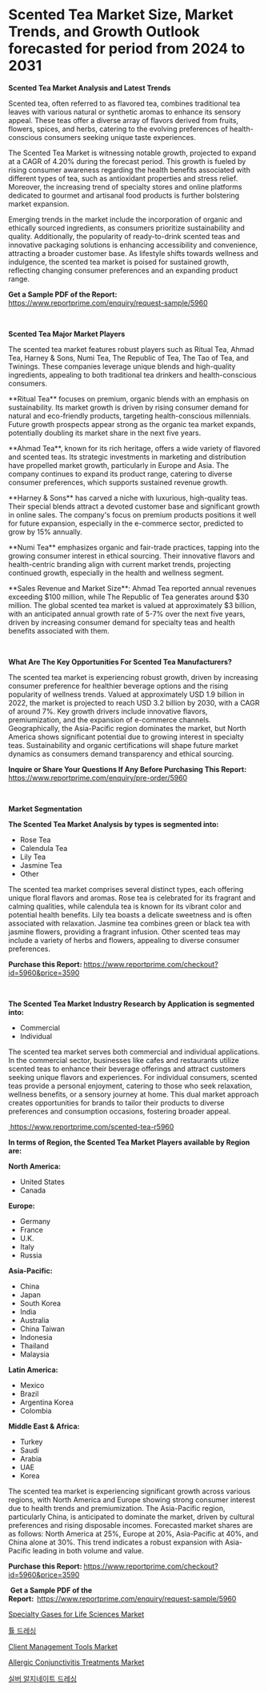 <p><h1>Scented Tea Market Size, Market Trends, and Growth Outlook forecasted for period from 2024 to 2031</h1></p><p><strong>Scented Tea Market Analysis and Latest Trends</strong></p>
<p><p>Scented tea, often referred to as flavored tea, combines traditional tea leaves with various natural or synthetic aromas to enhance its sensory appeal. These teas offer a diverse array of flavors derived from fruits, flowers, spices, and herbs, catering to the evolving preferences of health-conscious consumers seeking unique taste experiences. </p><p>The Scented Tea Market is witnessing notable growth, projected to expand at a CAGR of 4.20% during the forecast period. This growth is fueled by rising consumer awareness regarding the health benefits associated with different types of tea, such as antioxidant properties and stress relief. Moreover, the increasing trend of specialty stores and online platforms dedicated to gourmet and artisanal food products is further bolstering market expansion.</p><p>Emerging trends in the market include the incorporation of organic and ethically sourced ingredients, as consumers prioritize sustainability and quality. Additionally, the popularity of ready-to-drink scented teas and innovative packaging solutions is enhancing accessibility and convenience, attracting a broader customer base. As lifestyle shifts towards wellness and indulgence, the scented tea market is poised for sustained growth, reflecting changing consumer preferences and an expanding product range.</p></p>
<p><strong>Get a Sample PDF of the Report:&nbsp;</strong> <a href="https://www.reportprime.com/enquiry/request-sample/5960">https://www.reportprime.com/enquiry/request-sample/5960</a></p>
<p>&nbsp;</p>
<p><strong>Scented Tea Major Market Players</strong></p>
<p><p>The scented tea market features robust players such as Ritual Tea, Ahmad Tea, Harney & Sons, Numi Tea, The Republic of Tea, The Tao of Tea, and Twinings. These companies leverage unique blends and high-quality ingredients, appealing to both traditional tea drinkers and health-conscious consumers.</p><p>**Ritual Tea** focuses on premium, organic blends with an emphasis on sustainability. Its market growth is driven by rising consumer demand for natural and eco-friendly products, targeting health-conscious millennials. Future growth prospects appear strong as the organic tea market expands, potentially doubling its market share in the next five years.</p><p>**Ahmad Tea**, known for its rich heritage, offers a wide variety of flavored and scented teas. Its strategic investments in marketing and distribution have propelled market growth, particularly in Europe and Asia. The company continues to expand its product range, catering to diverse consumer preferences, which supports sustained revenue growth.</p><p>**Harney & Sons** has carved a niche with luxurious, high-quality teas. Their special blends attract a devoted customer base and significant growth in online sales. The company's focus on premium products positions it well for future expansion, especially in the e-commerce sector, predicted to grow by 15% annually.</p><p>**Numi Tea** emphasizes organic and fair-trade practices, tapping into the growing consumer interest in ethical sourcing. Their innovative flavors and health-centric branding align with current market trends, projecting continued growth, especially in the health and wellness segment.</p><p>**Sales Revenue and Market Size**: Ahmad Tea reported annual revenues exceeding $100 million, while The Republic of Tea generates around $30 million. The global scented tea market is valued at approximately $3 billion, with an anticipated annual growth rate of 5-7% over the next five years, driven by increasing consumer demand for specialty teas and health benefits associated with them.</p></p>
<p>&nbsp;</p>
<p><strong>What Are The Key Opportunities For Scented Tea Manufacturers?</strong></p>
<p><p>The scented tea market is experiencing robust growth, driven by increasing consumer preference for healthier beverage options and the rising popularity of wellness trends. Valued at approximately USD 1.9 billion in 2022, the market is projected to reach USD 3.2 billion by 2030, with a CAGR of around 7%. Key growth drivers include innovative flavors, premiumization, and the expansion of e-commerce channels. Geographically, the Asia-Pacific region dominates the market, but North America shows significant potential due to growing interest in specialty teas. Sustainability and organic certifications will shape future market dynamics as consumers demand transparency and ethical sourcing.</p></p>
<p><strong>Inquire or Share Your Questions If Any Before Purchasing This Report:</strong> <a href="https://www.reportprime.com/enquiry/pre-order/5960">https://www.reportprime.com/enquiry/pre-order/5960</a></p>
<p>&nbsp;</p>
<p><strong>Market Segmentation</strong></p>
<p><strong>The Scented Tea Market Analysis by types is segmented into:</strong></p>
<p><ul><li>Rose Tea</li><li>Calendula Tea</li><li>Lily Tea</li><li>Jasmine Tea</li><li>Other</li></ul></p>
<p><p>The scented tea market comprises several distinct types, each offering unique floral flavors and aromas. Rose tea is celebrated for its fragrant and calming qualities, while calendula tea is known for its vibrant color and potential health benefits. Lily tea boasts a delicate sweetness and is often associated with relaxation. Jasmine tea combines green or black tea with jasmine flowers, providing a fragrant infusion. Other scented teas may include a variety of herbs and flowers, appealing to diverse consumer preferences.</p></p>
<p><strong>Purchase this Report:&nbsp;</strong><a href="https://www.reportprime.com/checkout?id=5960&price=3590">https://www.reportprime.com/checkout?id=5960&price=3590</a></p>
<p>&nbsp;</p>
<p><strong>The Scented Tea Market Industry Research by Application is segmented into:</strong></p>
<p><ul><li>Commercial</li><li>Individual</li></ul></p>
<p><p>The scented tea market serves both commercial and individual applications. In the commercial sector, businesses like cafes and restaurants utilize scented teas to enhance their beverage offerings and attract customers seeking unique flavors and experiences. For individual consumers, scented teas provide a personal enjoyment, catering to those who seek relaxation, wellness benefits, or a sensory journey at home. This dual market approach creates opportunities for brands to tailor their products to diverse preferences and consumption occasions, fostering broader appeal.</p></p>
<p><a href="https://www.reportprime.com/scented-tea-r5960">&nbsp;https://www.reportprime.com/scented-tea-r5960</a></p>
<p><strong>In terms of Region, the Scented Tea Market Players available by Region are:</strong></p>
<p>
    <p> <strong> North America: </strong>
        <ul>
            <li>United States</li>
            <li>Canada</li>
        </ul>
        </p> 
    <p> <strong> Europe: </strong>
        <ul>
            <li>Germany</li>
            <li>France</li>
            <li>U.K.</li>
            <li>Italy</li>
            <li>Russia</li>
        </ul>
        </p> 
    <p> <strong> Asia-Pacific: </strong>
        <ul>
            <li>China</li>
            <li>Japan</li>
            <li>South Korea</li>
            <li>India</li>
            <li>Australia</li>
            <li>China Taiwan</li>
            <li>Indonesia</li>
            <li>Thailand</li>
            <li>Malaysia</li>
        </ul>
        </p> 
    <p> <strong> Latin America: </strong>
        <ul>
            <li>Mexico</li>
            <li>Brazil</li>
            <li>Argentina Korea</li>
            <li>Colombia</li>
        </ul>
        </p> 
    <p> <strong> Middle East & Africa: </strong>
        <ul>
            <li>Turkey</li>
            <li>Saudi</li>
            <li>Arabia</li>
            <li>UAE</li>
            <li>Korea</li>
        </ul>
    </p>
    </p>
<p><p>The scented tea market is experiencing significant growth across various regions, with North America and Europe showing strong consumer interest due to health trends and premiumization. The Asia-Pacific region, particularly China, is anticipated to dominate the market, driven by cultural preferences and rising disposable incomes. Forecasted market shares are as follows: North America at 25%, Europe at 20%, Asia-Pacific at 40%, and China alone at 30%. This trend indicates a robust expansion with Asia-Pacific leading in both volume and value.</p></p>
<p><strong>Purchase this Report: </strong><a href="https://www.reportprime.com/checkout?id=5960&price=3590">https://www.reportprime.com/checkout?id=5960&price=3590</a></p>
<p>&nbsp;<strong>Get a Sample PDF of the Report:&nbsp;&nbsp;</strong><a href="https://www.reportprime.com/enquiry/request-sample/5960">https://www.reportprime.com/enquiry/request-sample/5960</a></p>
<p><strong></strong></p>
<p><p><a href="https://issuu.com/reportprime-2/docs/specialty-gases-for-life-sciences-m_50d17585e2f3e2">Specialty Gases for Life Sciences Market</a></p><p><a href="https://medium.com/@brendanmata77/%ED%8A%80%EB%A0%88-%EB%93%9C%EB%A0%88%EC%8B%B1-%EC%82%B0%EC%97%85-%EB%B6%80%EB%AC%B8-2024%EB%85%84%EB%B6%80%ED%84%B0-2031%EB%85%84%EA%B9%8C%EC%A7%80%EC%9D%98-%EC%8B%A0%EA%B8%B0%EC%88%A0-%EB%B0%8F-%EC%8B%9C%EC%9E%A5-%EC%98%81%ED%96%A5-%EC%98%88%EC%B8%A1-3aa7029a14e5">튤 드레싱</a></p><p><a href="https://medium.com/@hsjri2637/analyzing-client-management-tools-market-dynamics-and-growth-drivers-and-forecasted-for-period-from-4ad8744f1d36">Client Management Tools Market</a></p><p><a href="https://www.linkedin.com/pulse/booming-allergic-conjunctivitis-treatments-market-sector-analysis-vlj7c?trackingId=23sW50QCSQCUw7ja2JRzEQ%3D%3D">Allergic Conjunctivitis Treatments Market</a></p><p><a href="https://medium.com/@brendanmata77/%EC%8B%A4%EB%B2%84-%EC%95%8C%EC%A7%80%EB%84%A4%EC%9D%B4%ED%8A%B8-%EB%93%9C%EB%A0%88%EC%8B%B1-%EC%8B%9C%EC%9E%A5-%EB%B6%84%EC%84%9D-%EB%B3%B4%EA%B3%A0%EC%84%9C-2024%EB%85%84%EB%B6%80%ED%84%B0-2031%EB%85%84%EA%B9%8C%EC%A7%80-%EC%A7%80%EC%97%AD-%EC%9C%A0%ED%98%95-%EB%B9%84%EC%A0%91%EC%B0%A9-%ED%8C%A8%EB%93%9C-%EC%A0%91%EC%B0%A9-%ED%8C%A8%EB%93%9C-%EB%B0%8F-%EC%9A%A9%EB%8F%84-%EB%A7%8C%EC%84%B1-%EC%83%81%EC%B2%98-%EA%B8%89%EC%84%B1-%EC%83%81%EC%B2%98-%EC%88%98%EC%88%A0-%ED%9B%84-%EC%83%81%EC%B2%98-%EC%97%90-%EB%8C%80%ED%95%9C-%EA%B8%80%EB%A1%9C%EB%B2%8C-2523ada6200a">실버 알지네이트 드레싱</a></p></p>